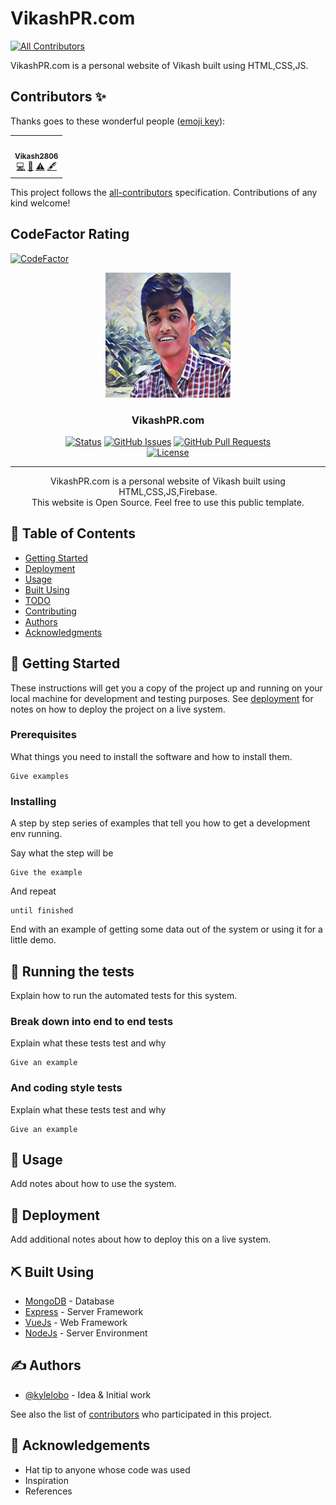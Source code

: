 # VikashPR.com
<!-- ALL-CONTRIBUTORS-BADGE:START - Do not remove or modify this section -->
[![All Contributors](https://img.shields.io/badge/all_contributors-1-orange.svg?style=flat-square)](#contributors-)
<!-- ALL-CONTRIBUTORS-BADGE:END -->
VikashPR.com is a personal website of Vikash built using HTML,CSS,JS. 

## Contributors ✨

Thanks goes to these wonderful people ([emoji key](https://allcontributors.org/docs/en/emoji-key)):

<!-- ALL-CONTRIBUTORS-LIST:START - Do not remove or modify this section -->
<!-- prettier-ignore-start -->
<!-- markdownlint-disable -->
<table>
  <tr>
    <td align="center"><a href="http://vikash2806-dev.web.app"><img src="https://avatars.githubusercontent.com/u/69889418?v=4?s=100" width="100px;" alt=""/><br /><sub><b>Vikash2806</b></sub></a><br /><a href="https://github.com/VikashPR/VikashPR.com/commits?author=VikashPR" title="Code">💻</a> <a href="#design-VikashPR" title="Design">🎨</a> <a href="https://github.com/VikashPR/VikashPR.com/commits?author=VikashPR" title="Tests">⚠️</a> <a href="#content-VikashPR" title="Content">🖋</a></td>
  </tr>
</table>

<!-- markdownlint-restore -->
<!-- prettier-ignore-end -->

<!-- ALL-CONTRIBUTORS-LIST:END -->

This project follows the [all-contributors](https://github.com/all-contributors/all-contributors) specification. Contributions of any kind welcome!

## CodeFactor Rating
[![CodeFactor](https://www.codefactor.io/repository/github/vikashpr/vikashpr.com/badge)](https://www.codefactor.io/repository/github/vikashpr/vikashpr.com)

<p align="center">
  <a href="" rel="noopener">
 <img width=200px height=200px src="docs/assets/image/avatar.webp" alt="Project logo"></a>
</p>

<h3 align="center">VikashPR.com</h3>

<div align="center">

  [![Status](https://img.shields.io/badge/status-active-success.svg)]() 
  [![GitHub Issues](https://img.shields.io/github/issues/vikashpr/vikashpr.com.svg)](https://github.com/vikashpr/vikashpr.com/issues)
  [![GitHub Pull Requests](https://img.shields.io/github/issues-pr/vikashpr/vikashpr.com.svg)](https://github.com/vikashpr/vikashpr.com/pulls)    
  [![License](https://img.shields.io/badge/license-MIT-blue.svg)](/LICENSE)

</div>

---

<p align="center"> 
VikashPR.com is a  personal website of Vikash built using HTML,CSS,JS,Firebase.
<br>
This website is Open Source. Feel free to use this public template.
</p>

## 📝 Table of Contents
<!-- - [About](#about) -->
- [Getting Started](#getting_started)
- [Deployment](#deployment)
- [Usage](#usage)
- [Built Using](#built_using)
- [TODO](../TODO.md)
- [Contributing](../CONTRIBUTING.md)
- [Authors](#authors)
- [Acknowledgments](#acknowledgement)

<!-- ## 🧐 About <a name = "about"></a> -->
<!-- Write about 1-2 paragraphs describing the purpose of your project. -->

## 🏁 Getting Started <a name = "getting_started"></a>
These instructions will get you a copy of the project up and running on your local machine for development and testing purposes. See [deployment](#deployment) for notes on how to deploy the project on a live system.

### Prerequisites
What things you need to install the software and how to install them.

```
Give examples
```

### Installing
A step by step series of examples that tell you how to get a development env running.

Say what the step will be

```
Give the example
```

And repeat

```
until finished
```

End with an example of getting some data out of the system or using it for a little demo.

## 🔧 Running the tests <a name = "tests"></a>
Explain how to run the automated tests for this system.

### Break down into end to end tests
Explain what these tests test and why

```
Give an example
```

### And coding style tests
Explain what these tests test and why

```
Give an example
```

## 🎈 Usage <a name="usage"></a>
Add notes about how to use the system.

## 🚀 Deployment <a name = "deployment"></a>
Add additional notes about how to deploy this on a live system.

## ⛏️ Built Using <a name = "built_using"></a>
- [MongoDB](https://www.mongodb.com/) - Database
- [Express](https://expressjs.com/) - Server Framework
- [VueJs](https://vuejs.org/) - Web Framework
- [NodeJs](https://nodejs.org/en/) - Server Environment

## ✍️ Authors <a name = "authors"></a>
- [@kylelobo](https://github.com/kylelobo) - Idea & Initial work

See also the list of [contributors](https://github.com/kylelobo/The-Documentation-Compendium/contributors) who participated in this project.

## 🎉 Acknowledgements <a name = "acknowledgement"></a>
- Hat tip to anyone whose code was used
- Inspiration
- References
